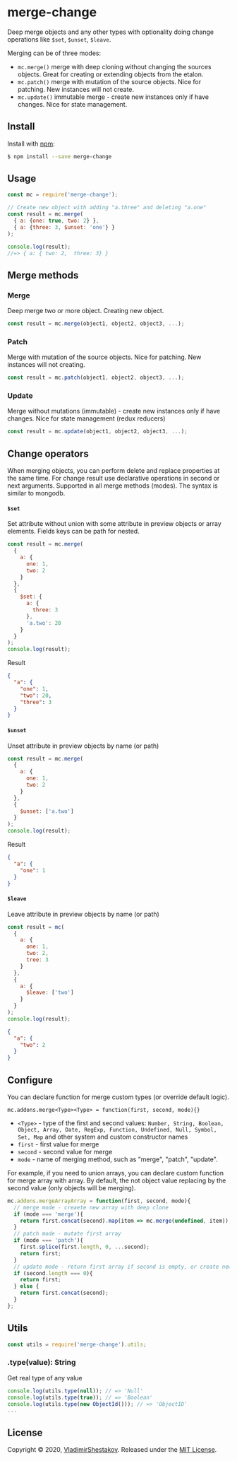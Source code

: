 # merge-change

Deep merge objects and any other types with optionality doing change operations like `$set`, `$unset`, `$leave`.

Merging can be of three modes:
- `mc.merge()` merge with deep cloning without changing the sources objects. Great for creating or extending objects from the etalon.
- `mc.patch()` merge with mutation of the source objects. Nice for patching. New instances will not create.
- `mc.update()` immutable merge - create new instances only if have changes. Nice for state management.

## Install

Install with [npm](https://www.npmjs.com/):

```sh
$ npm install --save merge-change
```

## Usage

```js
const mc = require('merge-change');

// Create new object with adding "a.three" and deleting "a.one"
const result = mc.merge(
  { a: {one: true, two: 2} }, 
  { a: {three: 3, $unset: 'one'} }
);

console.log(result);
//=> { a: { two: 2,  three: 3} }
```

## Merge methods


### Merge

Deep merge two or more object. Creating new object.

```js
const result = mc.merge(object1, object2, object3, ...);
```

### Patch

Merge with mutation of the source objects. Nice for patching. New instances will not creating.

```js
const result = mc.patch(object1, object2, object3, ...);
```

### Update

Merge without mutations (immutable) - create new instances only if have changes. Nice for state management (redux reducers)

```js
const result = mc.update(object1, object2, object3, ...);
```

## Change operators

When merging objects, you can perform delete and replace properties at the same time.
For change result use declarative operations in second or next arguments. Supported in all merge methods (modes).
The syntax is similar to mongodb.

#### `$set`

Set attribute without union with some attribute in preview objects or array elements.
Fields keys can be path for nested.

```js
const result = mc.merge(
  {
    a: {
      one: 1, 
      two: 2
    }
  }, 
  {
    $set: {
      a: {
        three: 3
      },
      'a.two': 20
    }
  }
);
console.log(result);
```

Result
```json
{
  "a": {
    "one": 1, 
    "two": 20,
    "three": 3
  }
}
```


#### `$unset`

Unset attribute in preview objects by name (or path)

 ```js
 const result = mc.merge(
   {
     a: {
       one: 1, 
       two: 2
     }
   }, 
   {
     $unset: ['a.two']
   }
 );
 console.log(result);
 ```

Result
 ```json
 {
   "a": {
     "one": 1
   }
 }
 ```

#### `$leave`

Leave attribute in preview objects by name (or path)

 ```js
 const result = mc(
   {
     a: {
       one: 1, 
       two: 2,
       tree: 3
     }
   }, 
   {
     a: {
       $leave: ['two']
     }
   }
 );
 console.log(result);
 ```
 ```json
 {
   "a": {
     "two": 2
   }
 }
 ```

## Configure

You can declare function for merge custom types (or override default logic).

`mc.addons.merge<Type><Type> = function(first, second, mode){}`

- `<Type>` - type of the first and second values: `Number, String, Boolean, Object, Array, Date, RegExp, Function, Undefined, Null, Symbol, Set, Map` and other system and custom constructor names
- `first` - first value for merge
- `second` - second value for merge
- `mode` - name of merging method, such as "merge", "patch", "update". 
 
For example, if you need to union arrays, you can declare custom function for merge array with array. 
By default, the not object value replacing by the second value (only objects will be merging).

```js
mc.addons.mergeArrayArray = function(first, second, mode){
  // merge mode - creaete new array with deep clone
  if (mode === 'merge'){
    return first.concat(second).map(item => mc.merge(undefined, item));
  }
  // patch mode - mutate first array
  if (mode === 'patch'){
    first.splice(first.length, 0, ...second);
    return first;
  }
  // update mode - return first array if second is empty, or create new without clone
  if (second.length === 0){
    return first;
  } else {
    return first.concat(second);
  }
};
```

## Utils

```js
const utils = require('merge-change').utils;
```
### .type(value): String

Get real type of any value

```js
console.log(utils.type(null)); // => 'Null'
console.log(utils.type(true)); // => 'Boolean'
console.log(utils.type(new ObjectId())); // => 'ObjectID'
...
```
 
## License

Copyright © 2020, [VladimirShestakov](https://github.com/VladimirShestakov).
Released under the [MIT License](LICENSE).
